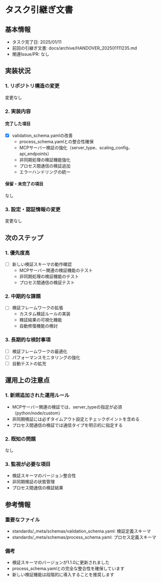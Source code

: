 # タスク引継ぎ文書

## 基本情報

- タスク完了日: 2025/01/11
- 前回の引継ぎ文書: docs/archive/HANDOVER_202501111235.md
- 関連Issue/PR: なし

## 実装状況

### 1. リポジトリ構造の変更

変更なし

### 2. 実装内容

#### 完了した項目

- [x] validation_schema.yamlの改善
  - process_schema.yamlとの整合性確保
  - MCPサーバー検証の強化（server_type、scaling_config、api_endpoints）
  - 非同期処理の検証機能強化
  - プロセス間通信の検証追加
  - エラーハンドリングの統一

#### 保留・未完了の項目

なし

### 3. 設定・認証情報の変更

変更なし

## 次のステップ

### 1. 優先度高

- [ ] 新しい検証スキーマの動作確認
  - MCPサーバー関連の検証機能のテスト
  - 非同期処理の検証機能のテスト
  - プロセス間通信の検証テスト

### 2. 中期的な課題

- [ ] 検証フレームワークの拡張
  - カスタム検証ルールの実装
  - 検証結果の可視化機能
  - 自動修復機能の検討

### 3. 長期的な検討事項

- [ ] 検証フレームワークの最適化
- [ ] パフォーマンスモニタリングの強化
- [ ] 自動テストの拡充

## 運用上の注意点

### 1. 新規追加された運用ルール

- MCPサーバー関連の検証では、server_typeの指定が必須（python/node/custom）
- 非同期検証には必ずタイムアウト設定とチェックポイントを含める
- プロセス間通信の検証では通信タイプを明示的に指定する

### 2. 既知の問題

なし

### 3. 監視が必要な項目

- 検証スキーマのバージョン整合性
- 非同期検証の状態管理
- プロセス間通信の検証結果

## 参考情報

### 重要なファイル

- standards/_meta/schemas/validation_schema.yaml: 検証定義スキーマ
- standards/_meta/schemas/process_schema.yaml: プロセス定義スキーマ

### 備考

- 検証スキーマのバージョンが1.1.0に更新されました
- process_schema.yamlとの完全な整合性を確保しています
- 新しい検証機能は段階的に導入することを推奨します
